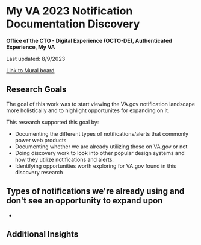 # My VA 2023 Notification Documentation Discovery 

**Office of the CTO - Digital Experience (OCTO-DE), Authenticated Experience, My VA**

Last updated: 8/9/2023

[Link to Mural board](https://app.mural.co/t/departmentofveteransaffairs9999/m/departmentofveteransaffairs9999/1691076804207/fa8da503c9c851bc0cad4586c8e742dbe99b8537?sender=ud5c82d652d231345efaf6060)

## Research Goals
The goal of this work was to start viewing the VA.gov notification landscape more holistically and to highlight opportunites for expanding on it.

This research supported this goal by:

* Documenting the different types of notifications/alerts that commonly power web products
* Documenting whether we are already utilizing those on VA.gov or not
* Doing discovery work to look into other popular design systems and how they utilize notifications and alerts.
* Identifying opportunities worth exploring for VA.gov found in this discovery research

## Types of notifications we're already using and don't see an opportunity to expand upon

- 


## Additional Insights

